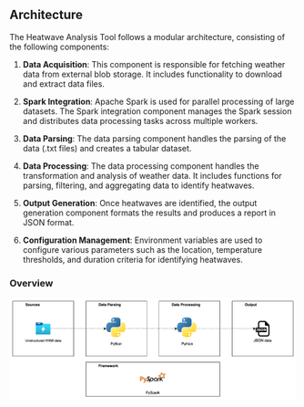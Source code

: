 ## Architecture

The Heatwave Analysis Tool follows a modular architecture, consisting of the following components:

1. **Data Acquisition**: This component is responsible for fetching weather data from external blob storage. It includes functionality to download and extract data files.

2. **Spark Integration**: Apache Spark is used for parallel processing of large datasets. The Spark integration component manages the Spark session and distributes data processing tasks across multiple workers.

3. **Data Parsing**: The data parsing component handles the parsing of the data (.txt files) and creates a tabular dataset.

4. **Data Processing**: The data processing component handles the transformation and analysis of weather data. It includes functions for parsing, filtering, and aggregating data to identify heatwaves.

5. **Output Generation**: Once heatwaves are identified, the output generation component formats the results and produces a report in JSON format.

6. **Configuration Management**: Environment variables are used to configure various parameters such as the location, temperature thresholds, and duration criteria for identifying heatwaves.

### Overview

![alt text](image.png)

